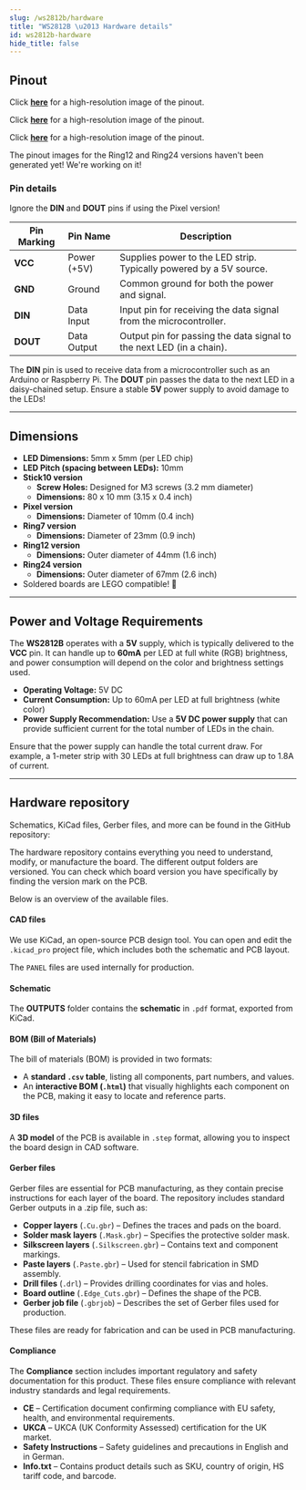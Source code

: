 ```yaml
---
slug: /ws2812b/hardware
title: "WS2812B \u2013 Hardware details"
id: ws2812b-hardware
hide_title: false
---
```

## Pinout

<CenteredImage src="/img/ws2812b/pinout.jpg" alt="Pinout" />

Click [**here**](https://soldered.com/productdata/2022/03/Smart-LED-WS2812B-Stick10.png) for a high-resolution image of the pinout.

<CenteredImage src="/img/ws2812b/pixel_pinout.jpg" alt="Pinout" />

Click [**here**](https://soldered.com/productdata/2022/03/Smart-LED-WS2812B-Pixel.png) for a high-resolution image of the pinout.

<CenteredImage src="/img/ws2812b/ring7_pinout.jpg" alt="Pinout" />

Click [**here**](https://soldered.com/productdata/2022/03/Smart-LED-WS2812B.png) for a high-resolution image of the pinout.

<ErrorBox>The pinout images for the Ring12 and Ring24 versions haven't been generated yet! We're working on it!</ErrorBox>

### Pin details

<InfoBox>Ignore the **DIN** and **DOUT** pins if using the Pixel version!</InfoBox>

| Pin Marking | Pin Name      | Description                                                          |
| ----------- | ------------- | -------------------------------------------------------------------- |
| **VCC**     | Power (+5V)   | Supplies power to the LED strip. Typically powered by a 5V source.   |
| **GND**     | Ground        | Common ground for both the power and signal.                         |
| **DIN**     | Data Input    | Input pin for receiving the data signal from the microcontroller.    |
| **DOUT**    | Data Output   | Output pin for passing the data signal to the next LED (in a chain). |

<InfoBox>The **DIN** pin is used to receive data from a microcontroller such as an Arduino or Raspberry Pi. The **DOUT** pin passes the data to the next LED in a daisy-chained setup.</InfoBox>
<WarningBox>Ensure a stable **5V** power supply to avoid damage to the LEDs!</WarningBox>

---

## Dimensions

- **LED Dimensions:** 5mm x 5mm (per LED chip)
- **LED Pitch (spacing between LEDs):** 10mm
- **Stick10 version**
   - **Screw Holes:** Designed for M3 screws (3.2 mm diameter)
   - **Dimensions:** 80 x 10 mm (3.15 x 0.4 inch)
- **Pixel version**
   - **Dimensions:** Diameter of 10mm (0.4 inch)
- **Ring7 version**
   - **Dimensions:** Diameter of 23mm (0.9 inch)
- **Ring12 version**
   - **Dimensions:** Outer diameter of 44mm (1.6 inch)
- **Ring24 version**
   - **Dimensions:** Outer diameter of 67mm (2.6 inch)
- Soldered boards are LEGO compatible! 🧱

---

## Power and Voltage Requirements

The **WS2812B** operates with a **5V** supply, which is typically delivered to the **VCC** pin. It can handle up to **60mA** per LED at full white (RGB) brightness, and power consumption will depend on the color and brightness settings used.

- **Operating Voltage:** 5V DC
- **Current Consumption:** Up to 60mA per LED at full brightness (white color)
- **Power Supply Recommendation:** Use a **5V DC power supply** that can provide sufficient current for the total number of LEDs in the chain.

<WarningBox>Ensure that the power supply can handle the total current draw. For example, a 1-meter strip with 30 LEDs at full brightness can draw up to 1.8A of current.</WarningBox>

---

## Hardware repository

Schematics, KiCad files, Gerber files, and more can be found in the GitHub repository:

<QuickLink 
  title="Smart LED WS2812B Stick10 Hardware Design" 
  description="GitHub hardware repository for this product"
  url="https://github.com/SolderedElectronics/Smart-LED-WS2812B-Stick10-hardware-design" 
/> 

<QuickLink 
  title="Smart LED WS2812B Pixel Hardware Design" 
  description="GitHub hardware repository for this product"
  url="https://github.com/SolderedElectronics/Smart-LED-WS2812B-Pixel-hardware-design" 
/> 

<QuickLink 
  title="Smart LED WS2812B Ring7 Hardware Design" 
  description="GitHub hardware repository for this product"
  url="https://github.com/SolderedElectronics/Smart-LED-WS2812B-Ring7-hardware-design" 
/> 

The hardware repository contains everything you need to understand, modify, or manufacture the board. The different output folders are versioned. You can check which board version you have specifically by finding the version mark on the PCB.

Below is an overview of the available files.  

#### CAD files

We use KiCad, an open-source PCB design tool. You can open and edit the `.kicad_pro` project file, which includes both the schematic and PCB layout.  

The `PANEL` files are used internally for production.  

#### Schematic

The **OUTPUTS** folder contains the **schematic** in `.pdf` format, exported from KiCad.

#### BOM (Bill of Materials)

The bill of materials (BOM) is provided in two formats:  

- A **standard `.csv` table**, listing all components, part numbers, and values.  
- An **interactive BOM (`.html`)** that visually highlights each component on the PCB, making it easy to locate and reference parts.  

#### 3D files

A **3D model** of the PCB is available in `.step` format, allowing you to inspect the board design in CAD software.  

#### Gerber files 

Gerber files are essential for PCB manufacturing, as they contain precise instructions for each layer of the board. The repository includes standard Gerber outputs in a .zip file, such as:  

- **Copper layers** (`.Cu.gbr`) – Defines the traces and pads on the board.  
- **Solder mask layers** (`.Mask.gbr`) – Specifies the protective solder mask.  
- **Silkscreen layers** (`.Silkscreen.gbr`) – Contains text and component markings.  
- **Paste layers** (`.Paste.gbr`) – Used for stencil fabrication in SMD assembly.  
- **Drill files** (`.drl`) – Provides drilling coordinates for vias and holes.  
- **Board outline** (`.Edge_Cuts.gbr`) – Defines the shape of the PCB.  
- **Gerber job file** (`.gbrjob`) – Describes the set of Gerber files used for production.  

These files are ready for fabrication and can be used in PCB manufacturing.

#### Compliance  

The **Compliance** section includes important regulatory and safety documentation for this product. These files ensure compliance with relevant industry standards and legal requirements.  

- **CE** – Certification document confirming compliance with EU safety, health, and environmental requirements.  
- **UKCA** – UKCA (UK Conformity Assessed) certification for the UK market.  
- **Safety Instructions** – Safety guidelines and precautions in English and in German.
- **Info.txt** – Contains product details such as SKU, country of origin, HS tariff code, and barcode.